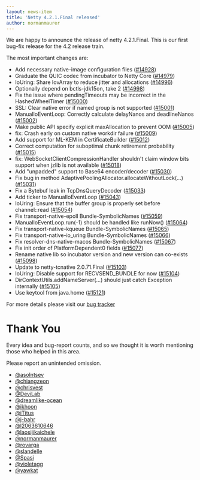 ```yaml
---
layout: news-item
title: 'Netty 4.2.1.Final released'
author: normanmaurer
---
```


We are happy to announce the release of netty 4.2.1.Final. This is our first bug-fix release for the 4.2 release train. 

The most important changes are:

* Add necessary native-image configuration files ([#14928](https://github.com/netty/netty/issues/14928))
* Graduate the QUIC codec from incubator to Netty Core ([#14979](https://github.com/netty/netty/pull/14979))
* IoUring: Share IovArray to reduce jitter and allocations ([#14996](https://github.com/netty/netty/pull/14996))
* Optionally depend on bctls-jdk15on, take 2 ([#14998](https://github.com/netty/netty/pull/14998))
* Fix the issue where pendingTimeouts may be incorrect in the HashedWheelTimer ([#15000](https://github.com/netty/netty/pull/15000))
* SSL: Clear native error if named group is not supported ([#15001](https://github.com/netty/netty/pull/15001))
* ManualIoEventLoop: Correctly calculate delayNanos and deadlineNanos ([#15002](https://github.com/netty/netty/pull/15002))
* Make public API specify explicit maxAllocation to prevent OOM ([#15005](https://github.com/netty/netty/pull/15005))
* fix: Crash early on custom native workdir failure ([#15009](https://github.com/netty/netty/pull/15009))
* Add support for ML-KEM in CertificateBuilder ([#15012](https://github.com/netty/netty/pull/15012))
* Correct computation for suboptimal chunk retirement probability ([#15015](https://github.com/netty/netty/pull/15015))
* fix: WebSocketClientCompressionHandler shouldn't claim window bits support when jzlib is not available ([#15018](https://github.com/netty/netty/pull/15018))
* Add  "unpadded" support to Base64 encoder/decoder ([#15030](https://github.com/netty/netty/pull/15030))
* Fix bug in method AdaptivePoolingAllocator.allocateWithoutLock(...) ([#15031](https://github.com/netty/netty/pull/15031))
* Fix a Bytebuf leak in TcpDnsQueryDecoder ([#15033](https://github.com/netty/netty/pull/15033))
* Add ticker to ManualIoEventLoop ([#15043](https://github.com/netty/netty/pull/15043))
* IoUring: Ensure that the buffer group is properly set before channel::read ([#15054](https://github.com/netty/netty/pull/15054))
* Fix transport-native-epoll Bundle-SymbolicNames ([#15059](https://github.com/netty/netty/pull/15059))
* ManualIoEventLoop.run(-1) should be handled like runNow() ([#15064](https://github.com/netty/netty/pull/15064))
* Fix transport-native-kqueue Bundle-SymbolicNames ([#15065](https://github.com/netty/netty/pull/15065))
* Fix transport-native-io_uring Bundle-SymbolicNames ([#15066](https://github.com/netty/netty/pull/15066))
* Fix resolver-dns-native-macos Bundle-SymbolicNames ([#15067](https://github.com/netty/netty/pull/15067))
* Fix init order of PlatformDependent0 fields ([#15077](https://github.com/netty/netty/pull/15077))
* Rename native lib so incubator version and new version can co-exists ([#15098](https://github.com/netty/netty/pull/15098))
* Update to netty-tcnative 2.0.71.Final ([#15103](https://github.com/netty/netty/pull/15103))
* IoUring: Disable support for RECVSEND_BUNDLE for now ([#15104](https://github.com/netty/netty/pull/15104))
* DirContextUtils.addNameServer(...) should just catch Exception internally ([#15105](https://github.com/netty/netty/pull/15105))
* Use keytool from java.home ([#15121](https://github.com/netty/netty/pull/15121))

For more details please visit our [bug tracker](https://github.com/netty/netty/issues?q=milestone%3A4.2.1.Final+is%3Aclosed)

# Thank You

Every idea and bug-report counts, and so we thought it is worth mentioning those who helped in this area.

Please report an unintended omission.



* [@asolntsev](https://github.com/asolntsev)
* [@chiangzeon](https://github.com/chiangzeon)
* [@chrisvest](https://github.com/chrisvest)
* [@DeviLab](https://github.com/DeviLab)
* [@dreamlike-ocean](https://github.com/dreamlike-ocean)
* [@ikhoon](https://github.com/ikhoon)
* [@iTitus](https://github.com/iTitus)
* [@j-bahr](https://github.com/j-bahr)
* [@l2063610646](https://github.com/l2063610646)
* [@laosijikaichele](https://github.com/laosijikaichele)
* [@normanmaurer](https://github.com/normanmaurer)
* [@rovarga](https://github.com/rovarga)
* [@slandelle](https://github.com/slandelle)
* [@Spasi](https://github.com/Spasi)
* [@violetagg](https://github.com/violetagg)
* [@yawkat](https://github.com/yawkat)

 